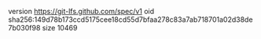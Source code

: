 version https://git-lfs.github.com/spec/v1
oid sha256:149d78b173ccd5175cee18cd55d7bfaa278c83a7ab718701a02d38de7b030f98
size 10469
